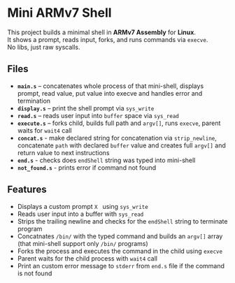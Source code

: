 # Mini ARMv7 Shell

This project builds a minimal shell in **ARMv7 Assembly** for **Linux**.  
It shows a prompt, reads input, forks, and runs commands via `execve`.  
No libs, just raw syscalls.

## Files
- **`main.s`** – concatenates whole process of that mini-shell, displays prompt, read value, put value into execve and handles error and termination
- **`display.s`** – print the shell prompt via `sys_write`
- **`read.s`** – reads user input into `buffer` space via `sys_read`
- **`execute.s`** – forks child, builds full path and `argv[]`, runs `execve`, parent waits for `wait4` call
- **`concat.s`** - make declared string for concatenation via `strip_newline`, concatenate `path` with declared `buffer` value and creates full `argv[]` and return value to next instructions
- **`end.s`** - checks does `endShell` string was typed into mini-shell
- **`not_found.s`** - prints error if command not found

## Features
- Displays a custom prompt `X ` using `sys_write`
- Reads user input into a buffer with `sys_read`
- Strips the trailing newline and checks for the `endShell` string to terminate program 
- Concatnates `/bin/` with the typed command and builds an `argv[]` array (that mini-shell support only `/bin/` programs)
- Forks the process and executes the command in the child using `execve`
- Parent waits for the child process with `wait4` call
- Print an custom error message to `stderr` from `end.s` file if the command is not found

